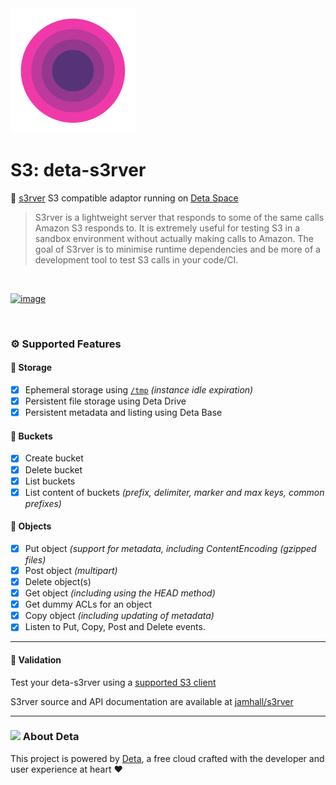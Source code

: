 <img src="https://raw.githubusercontent.com/deta/.github/main/profile/deta.svg" width=200>

# S3: deta-s3rver
:rocket: [s3rver](https://github.com/jamhall/s3rver) S3 compatible adaptor running on [Deta Space](https://deta.space/) 

> S3rver is a lightweight server that responds to some of the same calls Amazon S3 responds to. It is extremely useful for testing S3 in a sandbox environment without actually making calls to Amazon. The goal of S3rver is to minimise runtime dependencies and be more of a development tool to test S3 calls in your code/CI.

<br>

[![image](https://github.com/lmangani/deta-s3rver/assets/1423657/b2c94701-67f1-40c4-a46c-aef4e1517cd6)](https://deta.space/discovery/r/btsgyxlypadef6yv)

<br>

### :gear: Supported Features 
#### 🧱 Storage
- [x] Ephemeral storage using [`/tmp`](https://docs.deta.sh/docs/micros/faqs_micros#why-can-i-not-write-to-the-filesystem-in-a-micro) _(instance idle expiration)_
- [x] Persistent file storage using Deta Drive
- [x] Persistent metadata and listing using Deta Base
#### 🧱 Buckets
- [x] Create bucket
- [x] Delete bucket
- [x] List buckets
- [x] List content of buckets _(prefix, delimiter, marker and max keys, common prefixes)_
#### 🧱 Objects
- [x] Put object _(support for metadata, including ContentEncoding (gzipped files)_
- [x] Post object _(multipart)_
- [x] Delete object(s)
- [x] Get object _(including using the HEAD method)_
- [x] Get dummy ACLs for an object
- [x] Copy object _(including updating of metadata)_
- [x] Listen to Put, Copy, Post and Delete events.

<hr>

#### 🧪 Validation
Test your deta-s3rver using a [supported S3 client](https://github.com/jubos/fake-s3/wiki/Supported-Clients)

S3rver source and API documentation are available at [jamhall/s3rver](https://github.com/jamhall/s3rver)

<hr>

### <img src="https://docs.deta.sh/img/logo.svg" width=25> About Deta 
This project is powered by [Deta](https://deta.sh), a free cloud crafted with the developer and user experience at heart :heart:
